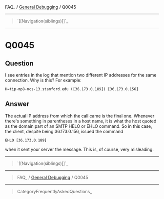 FAQ\_ / [General Debugging](FAQ/General_Debugging) / Q0045

* * * * *

> \`[[Navigation(siblings)]]\`\_

* * * * *

Q0045
=====

Question
--------

I see entries in the log that mention two different IP addresses for the
same connection. Why is this? For example:

    H=tip-mp8-ncs-13.stanford.edu ([36.173.0.189]) [36.173.0.156]

Answer
------

The actual IP address from which the call came is the final one.
Whenever there's something in parentheses in a host name, it is what the
host quoted as the domain part of an SMTP HELO or EHLO command. So in
this case, the client, despite being 36.173.0.156, issued the command

    EHLO [36.173.0.189]

when it sent your server the message. This is, of course, very
misleading.

* * * * *

> \`[[Navigation(siblings)]]\`\_

* * * * *

> FAQ\_ / [General Debugging](FAQ/General_Debugging) / Q0045

* * * * *

> CategoryFrequentlyAskedQuestions\_
